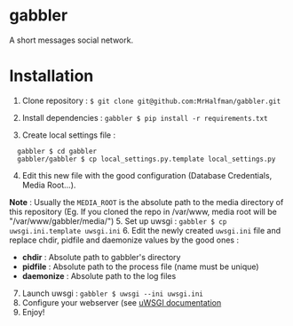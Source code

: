 gabbler
=======

A short messages social network.

Installation
============
1. Clone repository :    ` $ git clone git@github.com:MrHalfman/gabbler.git `

2. Install dependencies : `gabbler $ pip install -r requirements.txt`

3. Create local settings file :

  ``` 
    gabbler $ cd gabbler
    gabbler/gabbler $ cp local_settings.py.template local_settings.py 
  ```

4. Edit this new file with the good configuration (Database Credentials, Media Root...).

 **Note** : Usually the `MEDIA_ROOT` is the absolute path to the media directory of this repository (Eg. If you cloned the repo in /var/www, media root will be "/var/www/gabbler/media/")
5. Set up uwsgi : `gabbler $ cp uwsgi.ini.template uwsgi.ini`
6. Edit the newly created `uwsgi.ini` file and replace chdir, pidfile and daemonize values by the good ones :
  * **chdir** : Absolute path to gabbler's directory
  * **pidfile** : Absolute path to the process file (name must be unique)
  * **daemonize** : Absolute path to the log files
7. Launch uwsgi :  `gabbler $ uwsgi --ini uwsgi.ini`
8. Configure your webserver (see [uWSGI documentation](https://uwsgi-docs.readthedocs.org/en/latest/)
9. Enjoy!
